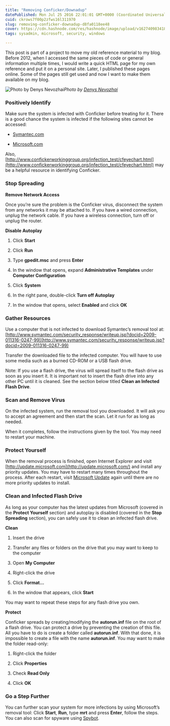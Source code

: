 ```yaml
---
title: "Removing Conficker/Downadup"
datePublished: Mon Jul 25 2016 22:01:01 GMT+0000 (Coordinated Universal Time)
cuid: ckrows7f00p2zfws16l311970
slug: removing-conficker-downadup-d8fa0118ee48
cover: https://cdn.hashnode.com/res/hashnode/image/upload/v1627409834181/beOhpFE1Z.jpeg
tags: sysadmin, microsoft, security, windows

---
```



This post is part of a project to move my old reference material to my blog. Before 2012, when I accessed the same pieces of code or general information multiple times, I would write a quick HTML page for my own reference and put it on a personal site. Later, I published these pages online. Some of the pages still get used and now I want to make them available on my blog.

![Photo by [Denys Nevozhai](https://cdn.hashnode.com/res/hashnode/image/upload/v1627409832466/sBVqiuFrb.html)](https://cdn-images-1.medium.com/max/6140/1*3ViYuNUJbq9NDMjwsex81Q.jpeg)*Photo by [Denys Nevozhai](https://unsplash.com/@dnevozhai)*

### Positively Identify

Make sure the system is infected with Conficker before treating for it. There is a good chance the system is infected if the following sites cannot be accessed:

* [Symantec.com](http://symantec.com/)

* [Microsoft.com](http://microsoft.com/)

Also, [http://www.confickerworkinggroup.org/infection_test/cfeyechart.html](http://www.confickerworkinggroup.org/infection_test/cfeyechart.html) may be a helpful resource in identifying Conficker.

### Stop Spreading

**Remove Network Access**

Once you’re sure the problem is the Conficker virus, disconnect the system from any networks it may be attached to. If you have a wired connection, unplug the network cable. If you have a wireless connection, turn off or unplug the router.

**Disable Autoplay**

1. Click **Start**

1. Click **Run**

1. Type **gpedit.msc** and press **Enter**

1. In the window that opens, expand **Administrative Templates** under **Computer Configuration**

1. Click **System**

1. In the right pane, double-click **Turn off Autoplay**

1. In the window that opens, select **Enabled** and click **OK**

### Gather Resources

Use a computer that is not infected to download Symantec’s removal tool at: [http://www.symantec.com/security_response/writeup.jsp?docid=2009-011316-0247-99](http://www.symantec.com/security_response/writeup.jsp?docid=2009-011316-0247-99)

Transfer the downloaded file to the infected computer. You will have to use some media such as a burned CD-ROM or a USB flash drive.

Note: If you use a flash drive, the virus will spread itself to the flash drive as soon as you insert it. It is important not to insert the flash drive into any other PC until it is cleaned. See the section below titled **Clean an Infected Flash Drive**.

### Scan and Remove Virus

On the infected system, run the removal tool you downloaded. It will ask you to accept an agreement and then start the scan. Let it run for as long as needed.

When it completes, follow the instructions given by the tool. You may need to restart your machine.

### Protect Yourself

When the removal process is finished, open Internet Explorer and visit [http://update.microsoft.com](http://update.microsoft.com/) and install any priority updates. You may have to restart many times throughout the process. After each restart, visit [Microsoft Update](http://update.microsoft.com/) again until there are no more priority updates to install.

### Clean and Infected Flash Drive

As long as your computer has the latest updates from Microsoft (covered in the **Protect Yourself** section) and autoplay is disabled (covered in the **Stop Spreading** section), you can safely use it to clean an infected flash drive.

**Clean**

1. Insert the drive

1. Transfer any files or folders on the drive that you may want to keep to the computer

1. Open **My Computer**

1. Right-click the drive

1. Click **Format…**

1. In the window that appears, click **Start**

You may want to repeat these steps for any flash drive you own.

**Protect**

Conficker spreads by creating/modifying the **autorun.inf** file on the root of a flash drive. You can protect a drive by preventing the creation of this file. All you have to do is create a folder called **autorun.inf**. With that done, it is impossible to create a file with the name **autorun.inf**. You may want to make the folder read-only:

1. Right-click the folder

1. Click **Properties**

1. Check **Read Only**

1. Click **OK**

### Go a Step Further

You can further scan your system for more infections by using Microsoft’s removal tool: Click **Start**, **Run**, type **mrt** and press **Enter**, follow the steps. You can also scan for spyware using [Spybot](https://www.safer-networking.org/).
